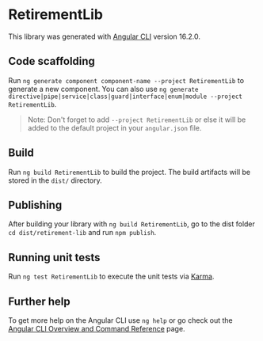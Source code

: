 # RetirementLib

This library was generated with [Angular CLI](https://github.com/angular/angular-cli) version 16.2.0.

## Code scaffolding

Run `ng generate component component-name --project RetirementLib` to generate a new component. You can also use `ng generate directive|pipe|service|class|guard|interface|enum|module --project RetirementLib`.
> Note: Don't forget to add `--project RetirementLib` or else it will be added to the default project in your `angular.json` file. 

## Build

Run `ng build RetirementLib` to build the project. The build artifacts will be stored in the `dist/` directory.

## Publishing

After building your library with `ng build RetirementLib`, go to the dist folder `cd dist/retirement-lib` and run `npm publish`.

## Running unit tests

Run `ng test RetirementLib` to execute the unit tests via [Karma](https://karma-runner.github.io).

## Further help

To get more help on the Angular CLI use `ng help` or go check out the [Angular CLI Overview and Command Reference](https://angular.io/cli) page.
